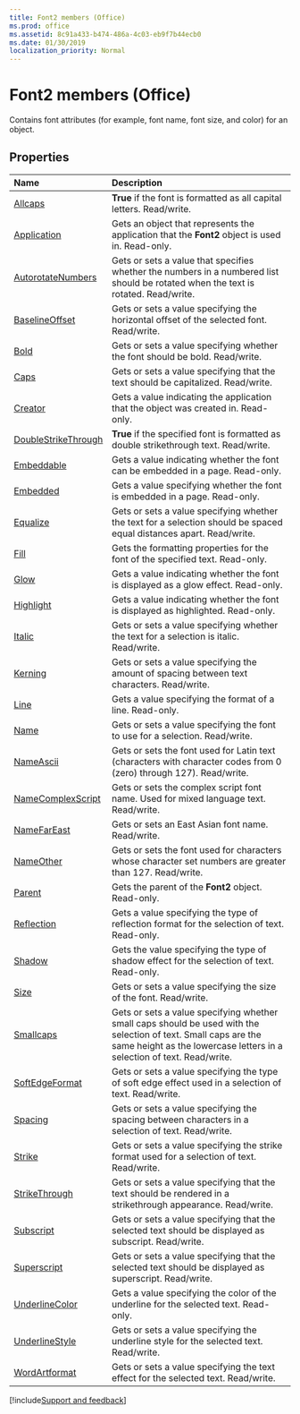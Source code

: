 ```yaml
---
title: Font2 members (Office)
ms.prod: office
ms.assetid: 8c91a433-b474-486a-4c03-eb9f7b44ecb0
ms.date: 01/30/2019
localization_priority: Normal
---
```



# Font2 members (Office)

Contains font attributes (for example, font name, font size, and color) for an object.


## Properties

|Name|Description|
|:-----|:-----|
|[Allcaps](../../Office.Font2.Allcaps.md)|**True** if the font is formatted as all capital letters. Read/write.|
|[Application](../../Office.Font2.Application.md)|Gets an object that represents the application that the **Font2** object is used in. Read-only.|
|[AutorotateNumbers](../../Office.Font2.AutorotateNumbers.md)|Gets or sets a value that specifies whether the numbers in a numbered list should be rotated when the text is rotated. Read/write.|
|[BaselineOffset](../../Office.Font2.BaselineOffset.md)|Gets or sets a value specifying the horizontal offset of the selected font. Read/write.|
|[Bold](../../Office.Font2.Bold.md)|Gets or sets a value specifying whether the font should be bold. Read/write.|
|[Caps](../../Office.Font2.Caps.md)|Gets or sets a value specifying that the text should be capitalized. Read/write.|
|[Creator](../../Office.Font2.Creator.md)|Gets a value indicating the application that the object was created in. Read-only.|
|[DoubleStrikeThrough](../../Office.Font2.DoubleStrikeThrough.md)|**True** if the specified font is formatted as double strikethrough text. Read/write.|
|[Embeddable](../../Office.Font2.Embeddable.md)|Gets a value indicating whether the font can be embedded in a page. Read-only.|
|[Embedded](../../Office.Font2.Embedded.md)|Gets a value specifying whether the font is embedded in a page. Read-only.|
|[Equalize](../../Office.Font2.Equalize.md)|Gets or sets a value specifying whether the text for a selection should be spaced equal distances apart. Read/write.|
|[Fill](../../Office.Font2.Fill.md)|Gets the formatting properties for the font of the specified text. Read-only.|
|[Glow](../../Office.Font2.Glow.md)|Gets a value indicating whether the font is displayed as a glow effect. Read-only.|
|[Highlight](../../Office.Font2.Highlight.md)|Gets a value indicating whether the font is displayed as highlighted. Read-only.|
|[Italic](../../Office.Font2.Italic.md)|Gets or sets a value specifying whether the text for a selection is italic. Read/write.|
|[Kerning](../../Office.Font2.Kerning.md)|Gets or sets a value specifying the amount of spacing between text characters. Read/write.|
|[Line](../../Office.Font2.Line.md)|Gets a value specifying the format of a line. Read-only.|
|[Name](../../Office.Font2.Name.md)|Gets or sets a value specifying the font to use for a selection. Read/write.|
|[NameAscii](../../Office.Font2.NameAscii.md)|Gets or sets the font used for Latin text (characters with character codes from 0 (zero) through 127). Read/write.|
|[NameComplexScript](../../Office.Font2.NameComplexScript.md)|Gets or sets the complex script font name. Used for mixed language text. Read/write.|
|[NameFarEast](../../Office.Font2.NameFarEast.md)|Gets or sets an East Asian font name. Read/write.|
|[NameOther](../../Office.Font2.NameOther.md)|Gets or sets the font used for characters whose character set numbers are greater than 127. Read/write.|
|[Parent](../../Office.Font2.Parent.md)|Gets the parent of the **Font2** object. Read-only.|
|[Reflection](../../Office.Font2.Reflection.md)|Gets a value specifying the type of reflection format for the selection of text. Read-only.|
|[Shadow](../../Office.Font2.Shadow.md)|Gets the value specifying the type of shadow effect for the selection of text. Read-only.|
|[Size](../../Office.Font2.Size.md)|Gets or sets a value specifying the size of the font. Read/write.|
|[Smallcaps](../../Office.Font2.Smallcaps.md)|Gets or sets a value specifying whether small caps should be used with the selection of text. Small caps are the same height as the lowercase letters in a selection of text. Read/write.|
|[SoftEdgeFormat](../../Office.Font2.SoftEdgeFormat.md)|Gets or sets a value specifying the type of soft edge effect used in a selection of text. Read/write.|
|[Spacing](../../Office.Font2.Spacing.md)|Gets or sets a value specifying the spacing between characters in a selection of text. Read/write.|
|[Strike](../../Office.Font2.Strike.md)|Gets or sets a value specifying the strike format used for a selection of text. Read/write.|
|[StrikeThrough](../../Office.Font2.StrikeThrough.md)|Gets or sets a value specifying that the text should be rendered in a strikethrough appearance. Read/write.|
|[Subscript](../../Office.Font2.Subscript.md)|Gets or sets a value specifying that the selected text should be displayed as subscript. Read/write.|
|[Superscript](../../Office.Font2.Superscript.md)|Gets or sets a value specifying that the selected text should be displayed as superscript. Read/write.|
|[UnderlineColor](../../Office.Font2.UnderlineColor.md)|Gets a value specifying the color of the underline for the selected text. Read-only.|
|[UnderlineStyle](../../Office.Font2.UnderlineStyle.md)|Gets or sets a value specifying the underline style for the selected text. Read/write.|
|[WordArtformat](../../Office.Font2.WordArtformat.md)|Gets or sets a value specifying the text effect for the selected text. Read/write.|

[!include[Support and feedback](~/includes/feedback-boilerplate.md)]